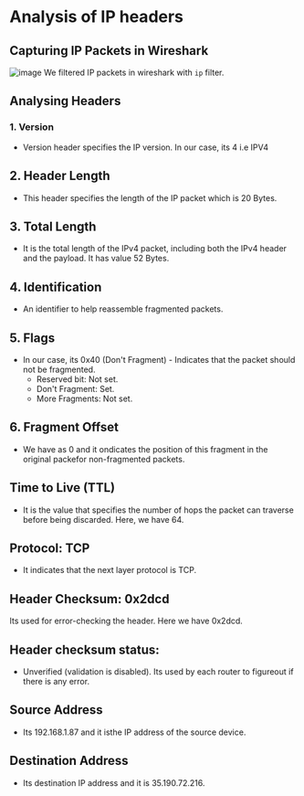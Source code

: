 # Analysis of  IP headers

## Capturing IP Packets in Wireshark
![image](https://github.com/user-attachments/assets/6fe9ae4b-29ca-4cdd-9364-e21b997817b9)
We filtered IP packets in wireshark with ```ip``` filter.

## Analysing Headers
### 1. Version
- Version header specifies the IP version. In our case, its 4 i.e IPV4

## 2. Header Length
- This header specifies the length of the IP packet which is 20 Bytes.

## 3. Total Length
- It is the total length of the IPv4 packet, including both the IPv4 header and the payload. It has value 52 Bytes. 

## 4. Identification
- An identifier to help reassemble fragmented packets.

## 5. Flags
- In our case, its 0x40 (Don't Fragment) - Indicates that the packet should not be fragmented.
    - Reserved bit: Not set.
    - Don't Fragment: Set.
    - More Fragments: Not set.

## 6. Fragment Offset
- We have as 0 and it ondicates the position of this fragment in the original packefor non-fragmented packets.

## Time to Live (TTL)
 - It is the value that specifies the number of hops the packet can traverse before being discarded. Here, we have 64.
 
 ## Protocol: TCP
 - It indicates that the next layer protocol is TCP.
 
## Header Checksum: 0x2dcd
 Its used for error-checking the header. Here we have 0x2dcd.
 
## Header checksum status: 
- Unverified (validation is disabled). Its used by each router to figureout if there is any error.

## Source Address 
- Its 192.168.1.87 and it isthe IP address of the source device. 

## Destination Address 
- Its destination IP address and it is 35.190.72.216. 